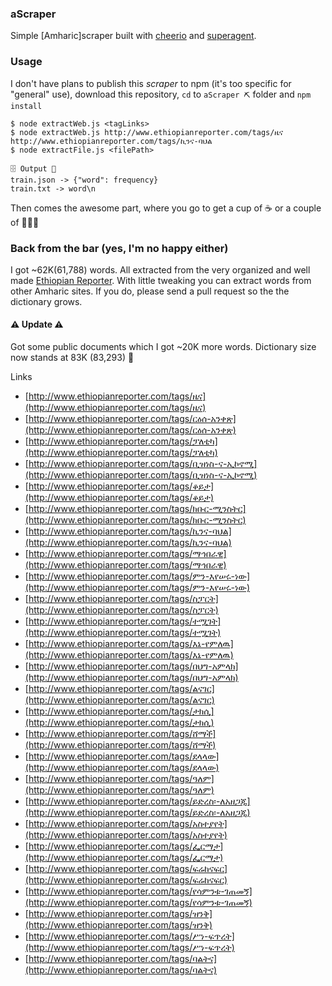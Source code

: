 ### aScraper
Simple [Amharic]scraper built with [cheerio](https://github.com/cheeriojs/cheerio) and [superagent](https://github.com/visionmedia/superagent).

### Usage
I don't have plans to publish this *scraper* to npm (it's too specific for "general" use), download this repository, `cd` to `aScraper ⛏` folder and `npm install`

```shell
$ node extractWeb.js <tagLinks>
$ node extractWeb.js http://www.ethiopianreporter.com/tags/ዜና http://www.ethiopianreporter.com/tags/ኪንና-ባህል
$ node extractFile.js <filePath>
```

```
🗄 Output 🎉
train.json -> {"word": frequency}
train.txt -> word\n
```

Then comes the awesome part, where you go to get a cup of ☕️ or a couple of 🍺🍺🍺

### Back from the bar (yes, I'm no happy either)
I got ~62K(61,788) words. All extracted from the very organized and well made [Ethiopian Reporter](http://www.ethiopianreporter.com). With little tweaking you can extract words from other Amharic sites. If you do, please send a pull request so the the dictionary grows.

#### ⚠️ **Update** ⚠️
Got some public documents which I got ~20K more words. Dictionary size now stands at 83K (83,293) 🙌

Links
- [http://www.ethiopianreporter.com/tags/ዜና](http://www.ethiopianreporter.com/tags/ዜና)
- [http://www.ethiopianreporter.com/tags/ርዕሰ-አንቀጽ](http://www.ethiopianreporter.com/tags/ርዕሰ-አንቀጽ)
- [http://www.ethiopianreporter.com/tags/ፓለቲካ](http://www.ethiopianreporter.com/tags/ፓለቲካ)
- [http://www.ethiopianreporter.com/tags/ቢዝነስ-ና-ኢኮኖሚ](http://www.ethiopianreporter.com/tags/ቢዝነስ-ና-ኢኮኖሚ)
- [http://www.ethiopianreporter.com/tags/ቆይታ](http://www.ethiopianreporter.com/tags/ቆይታ)
- [http://www.ethiopianreporter.com/tags/ክቡር-ሚንስትር](http://www.ethiopianreporter.com/tags/ክቡር-ሚንስትር)
- [http://www.ethiopianreporter.com/tags/ኪንና-ባህል](http://www.ethiopianreporter.com/tags/ኪንና-ባህል)
- [http://www.ethiopianreporter.com/tags/ማኅበራዊ](http://www.ethiopianreporter.com/tags/ማኅበራዊ)
- [http://www.ethiopianreporter.com/tags/ምን-እየሠሩ-ነው](http://www.ethiopianreporter.com/tags/ምን-እየሠሩ-ነው)
- [http://www.ethiopianreporter.com/tags/ስፓርት](http://www.ethiopianreporter.com/tags/ስፓርት)
- [http://www.ethiopianreporter.com/tags/ተሟገት](http://www.ethiopianreporter.com/tags/ተሟገት)
- [http://www.ethiopianreporter.com/tags/እኔ-የምለዉ](http://www.ethiopianreporter.com/tags/እኔ-የምለዉ)
- [http://www.ethiopianreporter.com/tags/በህግ-አምላክ](http://www.ethiopianreporter.com/tags/በህግ-አምላክ)
- [http://www.ethiopianreporter.com/tags/ልናገር](http://www.ethiopianreporter.com/tags/ልናገር)
- [http://www.ethiopianreporter.com/tags/ታክሲ](http://www.ethiopianreporter.com/tags/ታክሲ)
- [http://www.ethiopianreporter.com/tags/ሸማች](http://www.ethiopianreporter.com/tags/ሸማች)
- [http://www.ethiopianreporter.com/tags/ደላላው](http://www.ethiopianreporter.com/tags/ደላላው)
- [http://www.ethiopianreporter.com/tags/ዓለም](http://www.ethiopianreporter.com/tags/ዓለም)
- [http://www.ethiopianreporter.com/tags/ይድረስ፡-ለአዘጋጁ](http://www.ethiopianreporter.com/tags/ይድረስ፡-ለአዘጋጁ)
- [http://www.ethiopianreporter.com/tags/አስተያየት](http://www.ethiopianreporter.com/tags/አስተያየት)
- [http://www.ethiopianreporter.com/tags/ፌርማታ](http://www.ethiopianreporter.com/tags/ፌርማታ)
- [http://www.ethiopianreporter.com/tags/ፍሬከናፍር](http://www.ethiopianreporter.com/tags/ፍሬከናፍር)
- [http://www.ethiopianreporter.com/tags/የሳምንቱ-ገጠመኝ](http://www.ethiopianreporter.com/tags/የሳምንቱ-ገጠመኝ)
- [http://www.ethiopianreporter.com/tags/ዝንቅ](http://www.ethiopianreporter.com/tags/ዝንቅ)
- [http://www.ethiopianreporter.com/tags/ሥነ-ፍጥረት](http://www.ethiopianreporter.com/tags/ሥነ-ፍጥረት)
- [http://www.ethiopianreporter.com/tags/ባልትና](http://www.ethiopianreporter.com/tags/ባልትና)
